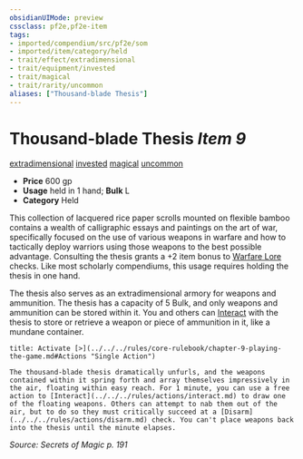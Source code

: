 ```yaml
---
obsidianUIMode: preview
cssclass: pf2e,pf2e-item
tags:
- imported/compendium/src/pf2e/som
- imported/item/category/held
- trait/effect/extradimensional
- trait/equipment/invested
- trait/magical
- trait/rarity/uncommon
aliases: ["Thousand-blade Thesis"]
---
```

# Thousand-blade Thesis *Item 9*  
[extradimensional](extradimensional.md)  [invested](invested.md)  [magical](magical.md)  [uncommon](uncommon.md)  

- **Price** 600 gp
- **Usage** held in 1 hand; **Bulk** L
- **Category** Held

This collection of lacquered rice paper scrolls mounted on flexible bamboo contains a wealth of calligraphic essays and paintings on the art of war, specifically focused on the use of various weapons in warfare and how to tactically deploy warriors using those weapons to the best possible advantage. Consulting the thesis grants a +2 item bonus to [Warfare Lore](../../skills.md#Lore) checks. Like most scholarly compendiums, this usage requires holding the thesis in one hand.

The thesis also serves as an extradimensional armory for weapons and ammunition. The thesis has a capacity of 5 Bulk, and only weapons and ammunition can be stored within it. You and others can [Interact](interact.md) with the thesis to store or retrieve a weapon or piece of ammunition in it, like a mundane container.

```ad-embed-ability
title: Activate [>](../../../rules/core-rulebook/chapter-9-playing-the-game.md#Actions "Single Action")

The thousand-blade thesis dramatically unfurls, and the weapons contained within it spring forth and array themselves impressively in the air, floating within easy reach. For 1 minute, you can use a free action to [Interact](../../../rules/actions/interact.md) to draw one of the floating weapons. Others can attempt to nab them out of the air, but to do so they must critically succeed at a [Disarm](../../../rules/actions/disarm.md) check. You can't place weapons back into the thesis until the minute elapses.
```

*Source: Secrets of Magic p. 191*
